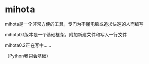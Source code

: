 # mihota

mihota是一个非常方便的工具，专门为不懂电脑或追求快速的人而编写

mihota0.1版本是一个基础框架，附加新建文件和写入一行文件

mihota0.2正在写中......

（Python我只会基础）

